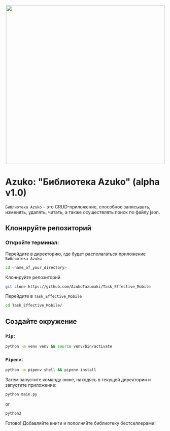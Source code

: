 

<div id="header" align="center">
  <img src="https://media.giphy.com/media/v1.Y2lkPTc5MGI3NjExdDFxdjIwZDcwa3JpdDFmOGYxcHFwbmI0bnV3bXg0OXdmaWhiZHZ0bCZlcD12MV9pbnRlcm5hbF9naWZfYnlfaWQmY3Q9Zw/oV7m7OaPe86aJzZwRC/giphy.gif" width="500"/>
</div>

# Azuko: "Библиотека Azuko" (alpha v1.0)

`Библиотека Azuko` – это CRUD-приложение, способное записывать, изменять, удалять, читать, а также осуществлять
поиск по файлу json.

## Клонируйте репозиторий

### Откройте терминал:

Перейдите в директорию, где будет располагаться приложение `Библиотека Azuko`

```zsh
cd <name_of_your_directory>
```

Клонируйте репозиторий

```zsh
git clone https://github.com/AzukoTazumaki/Task_Effective_Mobile
```

Перейдите в `Task_Effective_Mobile`

```zsh
cd Task_Effective_Mobile/
```

## Создайте окружение

### `Pip`:

```zsh
python -m venv venv && source venv/bin/activate
```

### `Pipenv`:

```zsh
python -m pipenv shell && pipenv install
```

Затем запустите команду ниже, находясь в текущей директории и запустите приложение:

```zsh
python main.py
```

or

```zsh
python3
```

Готово! Добавляйте книги и пополняйте библиотеку бестселлерами!